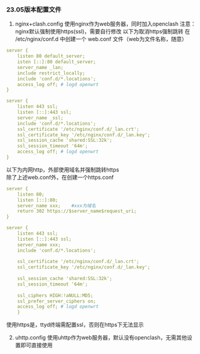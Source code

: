 ### 23.05版本配置文件
1. nginx+clash.config
使用nginx作为web服务器，同时加入openclash
注意：nginx默认强制使用https(ssl)，需要自行修改
以下为取消https强制跳转
在 /etc/nginx/conf.d 中创建一个 web.conf 文件（web为文件名称，随意）
```yaml
server {
    listen 80 default_server;
    isten [::]:80 default_server;
    server_name _lan;
    include restrict_locally;
    include 'conf.d/*.locations';
    access_log off; # logd openwrt
}    

server {
    listen 443 ssl;
    listen [::]:443 ssl;
    server_name _ssl;
    include 'conf.d/*.locations';
    ssl_certificate '/etc/nginx/conf.d/_lan.crt';
    ssl_certificate_key '/etc/nginx/conf.d/_lan.key';
    ssl_session_cache 'shared:SSL:32k';
    ssl_session_timeout '64m';
    access_log off; # logd openwrt
}
```
以下为内网http，外部使用域名并强制跳转https  
除了上述web.conf外，在创建一个https.conf
```yaml
server {
    listen 80;
    listen [::]:80;
    server_name xxx;    #xxx为域名
    return 302 https://$server_name$request_uri;
}

server {
    listen 443 ssl;
    listen [::]:443 ssl;
    server_name xxx;
    include 'conf.d/*.locations';
   
    ssl_certificate '/etc/nginx/conf.d/_lan.crt';
    ssl_certificate_key '/etc/nginx/conf.d/_lan.key';
    
    ssl_session_cache 'shared:SSL:32k';
    ssl_session_timeout '64m';
    
    ssl_ciphers HIGH:!aNULL:MD5;
    ssl_prefer_server_ciphers on;
    access_log off; # logd openwrt
    }
```
使用https是，ttyd终端需配置ssl，否则在https下无法显示

2. uhttp.config
使用uhttp作为web服务器，默认没有openclash，无需其他设置即可直接使用
